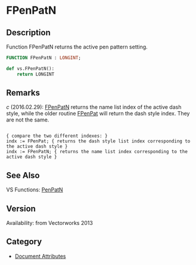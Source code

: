 # FPenPatN

## Description
Function FPenPatN returns the active pen pattern setting.

```pascal
FUNCTION FPenPatN : LONGINT;
```

```python
def vs.FPenPatN():
    return LONGINT
```

## Remarks
*_c_* (2016.02.29): [FPenPatN](FPenPatN.md) returns the name list index of the active dash style, while the older routine [FPenPat](FPenPat.md) will return the dash style index. They are not the same.

<code lang='vs'>
{ compare the two different indexes: }
indx := FPenPat; { returns the dash style list index corresponding to the active dash style }
indx := FPenPatN; { returns the name list index corresponding to the active dash style }
</code>

## See Also
VS Functions:
[PenPatN](PenPatN.md)

## Version
Availability: from Vectorworks 2013

## Category
* [Document Attributes](../Categories/Document%20Attributes.md)
